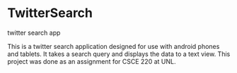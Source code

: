 # TwitterSearch
twitter search app

This is a twitter search application designed for use with android phones and tablets. It takes a search query and displays the data to a text view. This project was done as an assignment for CSCE 220 at UNL. 
